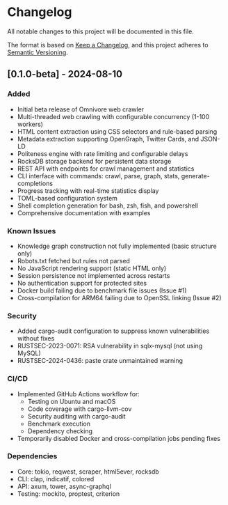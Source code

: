 # Changelog

All notable changes to this project will be documented in this file.

The format is based on [Keep a Changelog](https://keepachangelog.com/en/1.0.0/),
and this project adheres to [Semantic Versioning](https://semver.org/spec/v2.0.0.html).

## [0.1.0-beta] - 2024-08-10

### Added
- Initial beta release of Omnivore web crawler
- Multi-threaded web crawling with configurable concurrency (1-100 workers)
- HTML content extraction using CSS selectors and rule-based parsing
- Metadata extraction supporting OpenGraph, Twitter Cards, and JSON-LD
- Politeness engine with rate limiting and configurable delays
- RocksDB storage backend for persistent data storage
- REST API with endpoints for crawl management and statistics
- CLI interface with commands: crawl, parse, graph, stats, generate-completions
- Progress tracking with real-time statistics display
- TOML-based configuration system
- Shell completion generation for bash, zsh, fish, and powershell
- Comprehensive documentation with examples

### Known Issues
- Knowledge graph construction not fully implemented (basic structure only)
- Robots.txt fetched but rules not parsed
- No JavaScript rendering support (static HTML only)
- Session persistence not implemented across restarts
- No authentication support for protected sites
- Docker build failing due to benchmark file issues (Issue #1)
- Cross-compilation for ARM64 failing due to OpenSSL linking (Issue #2)

### Security
- Added cargo-audit configuration to suppress known vulnerabilities without fixes
- RUSTSEC-2023-0071: RSA vulnerability in sqlx-mysql (not using MySQL)
- RUSTSEC-2024-0436: paste crate unmaintained warning

### CI/CD
- Implemented GitHub Actions workflow for:
  - Testing on Ubuntu and macOS
  - Code coverage with cargo-llvm-cov
  - Security auditing with cargo-audit
  - Benchmark execution
  - Dependency checking
- Temporarily disabled Docker and cross-compilation jobs pending fixes

### Dependencies
- Core: tokio, reqwest, scraper, html5ever, rocksdb
- CLI: clap, indicatif, colored
- API: axum, tower, async-graphql
- Testing: mockito, proptest, criterion